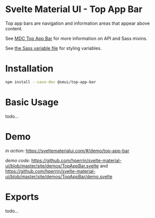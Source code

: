 # Svelte Material UI - Top App Bar

Top app bars are navigation and information areas that appear above content.

See [MDC Top App Bar](https://material.io/develop/web/components/top-app-bar/) for more information on API and Sass mixins.

See [the Sass variable file](https://github.com/material-components/material-components-web/blob/v3.1.1/packages/mdc-top-app-bar/_variables.scss) for styling variables.

# Installation

```sh
npm install --save-dev @smui/top-app-bar
```

# Basic Usage

todo...

# Demo

*in action:* https://sveltematerialui.com/#/demo/top-app-bar

*demo code:* https://github.com/hperrin/svelte-material-ui/blob/master/site/demos/TopAppBar.svelte and https://github.com/hperrin/svelte-material-ui/blob/master/site/demos/TopAppBar/demo.svelte

# Exports

todo...